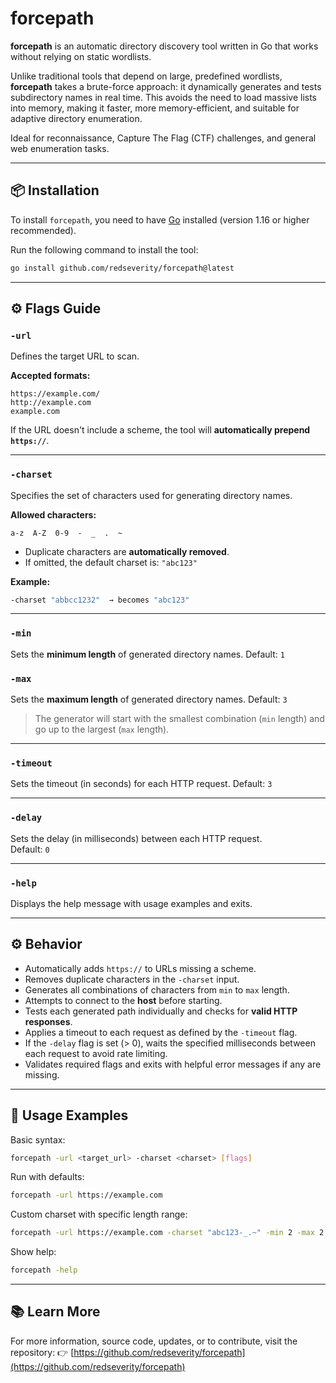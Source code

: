 # forcepath

**forcepath** is an automatic directory discovery tool written in Go that works without relying on static wordlists.

Unlike traditional tools that depend on large, predefined wordlists, **forcepath** takes a brute-force approach: it dynamically generates and tests subdirectory names in real time. This avoids the need to load massive lists into memory, making it faster, more memory-efficient, and suitable for adaptive directory enumeration.

Ideal for reconnaissance, Capture The Flag (CTF) challenges, and general web enumeration tasks.

---

## 📦 Installation

To install `forcepath`, you need to have [Go](https://go.dev/dl/) installed (version 1.16 or higher recommended).

Run the following command to install the tool:

```bash
go install github.com/redseverity/forcepath@latest
```

---

## ⚙️ Flags Guide

### `-url`

Defines the target URL to scan.

**Accepted formats:**

```
https://example.com/
http://example.com
example.com
```

If the URL doesn't include a scheme, the tool will **automatically prepend `https://`**.

---

### `-charset`

Specifies the set of characters used for generating directory names.

**Allowed characters:**

```
a-z  A-Z  0-9  -  _  .  ~
```

* Duplicate characters are **automatically removed**.
* If omitted, the default charset is: `"abc123"`

**Example:**

```bash
-charset "abbcc1232"  → becomes "abc123"
```

---

### `-min`

Sets the **minimum length** of generated directory names.
Default: `1`

### `-max`

Sets the **maximum length** of generated directory names.
Default: `3`

> The generator will start with the smallest combination (`min` length) and go up to the largest (`max` length).

---

### `-timeout`

Sets the timeout (in seconds) for each HTTP request.
Default: `3`

---

### `-delay`

Sets the delay (in milliseconds) between each HTTP request.  
Default: `0`

---

### `-help`

Displays the help message with usage examples and exits.

---

## ⚙️ Behavior

* Automatically adds `https://` to URLs missing a scheme.
* Removes duplicate characters in the `-charset` input.
* Generates all combinations of characters from `min` to `max` length.
* Attempts to connect to the **host** before starting.
* Tests each generated path individually and checks for **valid HTTP responses**.
* Applies a timeout to each request as defined by the `-timeout` flag.
* If the `-delay` flag is set (> 0), waits the specified milliseconds between
each request to avoid rate limiting.
* Validates required flags and exits with helpful error messages if any are missing.

---

## 🚀 Usage Examples

Basic syntax:

```bash
forcepath -url <target_url> -charset <charset> [flags]
```

Run with defaults:

```bash
forcepath -url https://example.com
```

Custom charset with specific length range:

```bash
forcepath -url https://example.com -charset "abc123-_.~" -min 2 -max 2 -timeout 5 -delay 1
```

Show help:

```bash
forcepath -help
```

---

## 📚 Learn More

For more information, source code, updates, or to contribute, visit the repository:
👉 [https://github.com/redseverity/forcepath](https://github.com/redseverity/forcepath)

